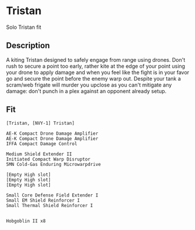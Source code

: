 # Tristan

Solo Tristan fit


## Description

A kiting Tristan designed to safely engage from range using drones. Don't rush to secure a point too early, rather kite at the edge of your point using your drone to apply damage and when you feel like the fight is in your favor go and secure the point before the enemy warp out. Despite your tank a scram/web frigate will murder you upclose as you can't mitigate any damage: don't punch in a plex against an opponent already setup. 


## Fit

```
[Tristan, [NVY-1] Tristan]

AE-K Compact Drone Damage Amplifier
AE-K Compact Drone Damage Amplifier
IFFA Compact Damage Control

Medium Shield Extender II
Initiated Compact Warp Disruptor
5MN Cold-Gas Enduring Microwarpdrive

[Empty High slot]
[Empty High slot]
[Empty High slot]

Small Core Defense Field Extender I
Small EM Shield Reinforcer I
Small Thermal Shield Reinforcer I


Hobgoblin II x8
```